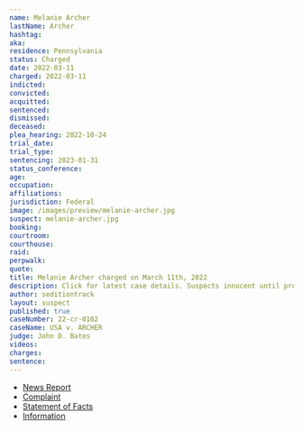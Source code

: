 ```yaml
---
name: Melanie Archer
lastName: Archer
hashtag:
aka:
residence: Pennsylvania
status: Charged
date: 2022-03-11
charged: 2022-03-11
indicted:
convicted:
acquitted:
sentenced:
dismissed:
deceased:
plea_hearing: 2022-10-24
trial_date:
trial_type:
sentencing: 2023-01-31
status_conference:
age:
occupation:
affiliations:
jurisdiction: Federal
image: /images/preview/melanie-archer.jpg
suspect: melanie-archer.jpg
booking:
courtroom:
courthouse:
raid:
perpwalk:
quote:
title: Melanie Archer charged on March 11th, 2022
description: Click for latest case details. Suspects innocent until proven guilty.
author: seditiontrack
layout: suspect
published: true
caseNumber: 22-cr-0102
caseName: USA v. ARCHER
judge: John D. Bates
videos:
charges:
sentence:
---
```

- [News Report](https://pittsburgh.cbslocal.com/2022/03/21/pittsburgh-woman-turns-herself-in-to-fbi-for-alleged-role-in-capitol-riot/)
- [Complaint](https://www.justice.gov/usao-dc/case-multi-defendant/file/1485591/download)
- [Statement of Facts](https://www.justice.gov/usao-dc/case-multi-defendant/file/1485596/download)
- [Information](https://extremism.gwu.edu/sites/g/files/zaxdzs2191/f/Melanie%20Archer%20and%20Jordan%20Bonenberger%20Information.pdf)
